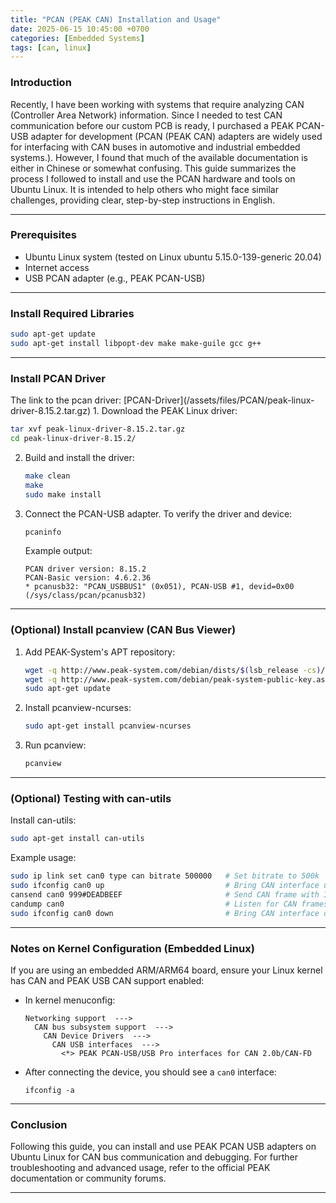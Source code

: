 ```yaml
---
title: "PCAN (PEAK CAN) Installation and Usage"
date: 2025-06-15 10:45:00 +0700
categories: [Embedded Systems]
tags: [can, linux]
---
```


<h3 id="Introduction" style="font-weight: bold;">Introduction</h3>
Recently, I have been working with systems that require analyzing CAN (Controller Area Network) information. Since I needed to test CAN communication before our custom PCB is ready, I purchased a PEAK PCAN-USB adapter for development (PCAN (PEAK CAN) adapters are widely used for interfacing with CAN buses in automotive and industrial embedded systems.). However, I found that much of the available documentation is either in Chinese or somewhat confusing. This guide summarizes the process I followed to install and use the PCAN hardware and tools on Ubuntu Linux. It is intended to help others who might face similar challenges, providing clear, step-by-step instructions in English.

---

<h3 id="Prerequisites" style="font-weight: bold;">Prerequisites</h3>

- Ubuntu Linux system (tested on Linux ubuntu 5.15.0-139-generic 20.04)
- Internet access
- USB PCAN adapter (e.g., PEAK PCAN-USB)

---

<h3 id="Install-Required-Libraries" style="font-weight: bold;"> Install Required Libraries</h3>

```sh
sudo apt-get update
sudo apt-get install libpopt-dev make make-guile gcc g++
```

---

<h3 id="Install-PCAN-Driver" style="font-weight: bold;"> Install PCAN Driver</h3>
The link to the pcan driver: 
[PCAN-Driver](/assets/files/PCAN/peak-linux-driver-8.15.2.tar.gz)
1. Download the PEAK Linux driver:

   ```sh
   tar xvf peak-linux-driver-8.15.2.tar.gz
   cd peak-linux-driver-8.15.2/
   ```

2. Build and install the driver:

   ```sh
   make clean
   make
   sudo make install
   ```

3. Connect the PCAN-USB adapter. To verify the driver and device:

   ```sh
   pcaninfo
   ```
   Example output:
   ```
   PCAN driver version: 8.15.2
   PCAN-Basic version: 4.6.2.36
   * pcanusb32: "PCAN_USBBUS1" (0x051), PCAN-USB #1, devid=0x00 (/sys/class/pcan/pcanusb32)
   ```

---

<h3 id="Install-PCANView" style="font-weight: bold;"> (Optional) Install pcanview (CAN Bus Viewer)</h3>

1. Add PEAK-System's APT repository:

   ```sh
   wget -q http://www.peak-system.com/debian/dists/$(lsb_release -cs)/peak-system.list -O- | sudo tee /etc/apt/sources.list.d/peak-system.list
   wget -q http://www.peak-system.com/debian/peak-system-public-key.asc -O- | sudo apt-key add -
   sudo apt-get update
   ```

2. Install pcanview-ncurses:

   ```sh
   sudo apt-get install pcanview-ncurses
   ```

3. Run pcanview:

   ```sh
   pcanview
   ```

---

<h3 id="Testing-with-can-utils" style="font-weight: bold;"> (Optional) Testing with can-utils</h3>

Install can-utils:

```sh
sudo apt-get install can-utils
```

Example usage:

```sh
sudo ip link set can0 type can bitrate 500000   # Set bitrate to 500k
sudo ifconfig can0 up                           # Bring CAN interface up
cansend can0 999#DEADBEEF                       # Send CAN frame with ID 0x999 and data 0xDEADBEEF
candump can0                                    # Listen for CAN frames
sudo ifconfig can0 down                         # Bring CAN interface down
```

---

<h3 id="Kernel-Configuration" style="font-weight: bold;"> Notes on Kernel Configuration (Embedded Linux)</h3>

If you are using an embedded ARM/ARM64 board, ensure your Linux kernel has CAN and PEAK USB CAN support enabled:

- In kernel menuconfig:

  ```
  Networking support  --->
    CAN bus subsystem support  --->
      CAN Device Drivers  --->
        CAN USB interfaces  --->
          <*> PEAK PCAN-USB/USB Pro interfaces for CAN 2.0b/CAN-FD
  ```

- After connecting the device, you should see a `can0` interface:

  ```
  ifconfig -a
  ```

---

<h3 id="Conclusion" style="font-weight: bold;">Conclusion</h3>

Following this guide, you can install and use PEAK PCAN USB adapters on Ubuntu Linux for CAN bus communication and debugging. For further troubleshooting and advanced usage, refer to the official PEAK documentation or community forums.

---